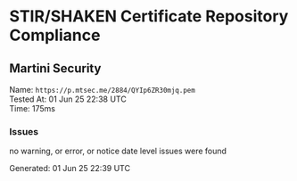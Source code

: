 # STIR/SHAKEN Certificate Repository Compliance

## Martini Security

Name: `https://p.mtsec.me/2884/QYIp6ZR30mjq.pem`\
Tested At: 01 Jun 25 22:38 UTC\
Time: 175ms

### Issues

no warning, or error, or notice date level issues were found

Generated: 01 Jun 25 22:39 UTC